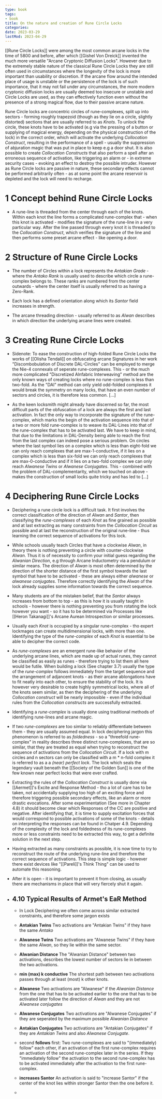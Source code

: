 ```yaml
---
type: book
tags:
- book
title: On the nature and creation of Rune Circle Locks
categories:
date: 2023-03-29
lastMod: 2023-04-29
---
```

[[Rune Circle Locks]] were among the most common arcane locks in the time of 5800 and before, after which [[Gishel Von Dreick]] invented the much more versatile "Arcane Cryptonic Diffusion Locks". However due to the extremely stable nature of the classical Rune Circle Locks they are still often used in circumstances where the longevity of the lock is more important than usability or discretion. If the arcane flow around the intended place of usage is unstable or the persistence of the lock is of such importance, that it may not fail under any circumstances, the more modern cryptonic diffusion locks are usually deemed too insecure or unstable and Circle Locks are used, as they can effectively function even without the presence of a strong magical flow, due to their passive arcane nature.

Rune Circle locks are concentric circles of rune-complexes, split up into sectors - forming roughly trapezoid (though as they lie on a circle, slightly distorted) sections that are usually referred to as *Knots*. To unlock the circle, these knots have to be activated (e.g via the pressing of a button or supplying of magical energy, depending on the physical construction of the lock) in the correct order, which will activate the underlying *Collocation Construct*, resulting in the performance of a spell - usually the suppression of abjuration magic that was put in place to keep e.g a door shut. It is also possible to create *Collocation Constructs* that also perform a spell after an erroneous sequence of activation, like triggering an alarm or - in extreme security cases - evoking an effect to destroy the possible intruder. However as Rune Circle locks are passive in nature, these secondary effects cannot be performed arbitrarily often - as at some point the arcane reservoir is depleted and the lock will need to recharge.

# 1 Concept behind Rune Circle Locks

  + A rune-line is threaded from the center through each of the knots. Within each knot the line forms a complicated rune-complex that - when this knot is activated - modifies the signature of the rune-line in a very particular way. After the line passed through every knot it is threaded to the *Collocation Construct*, which verifies the signature of the line and then performs some preset arcane effect - like opening a door.

# 2 Structure of Rune Circle Locks

  + The number of Circles within a lock represents the *Antakian Grade* - where the *Antako Rank* is usually used to describe which circle a rune-complex belongs to. These ranks are numbered from the center outwards - where the center itself is usually referred to as having a Zero-Rank.

  + Each lock has a defined orientation along which its *Santor* field increases in strength.

  + The arcane threading direction - usually referred to as *Alwan* describes in which direction the underlying arcane lines were created.

# 3 Creating Rune Circle Locks

  + Sidenote: To ease the construction of high-folded Rune Circle Locks the works of [[Olisha Tendali]] on obfuscating arcane Signatures in her work "Discombobulation of Discrete DAL-Circles" can be employed to merge the Nie-4 connexals of seperate rune-complexes. This - or the much more complicated "Discretized Alnfabric Interweaving" method are the only known ways of creating locks where no rune-complex is less than two-fold. As the "DAI" method can only yield odd-folded complexes it would break the symmetry on many locks, that have an even number of sectors and circles, it is therefore less common. [...]

  + As the keen locksmith might already have discerned so far, the most difficult parts of the obfuscation of a lock are always the first and last activation. In fact the only way to incorporate the signature of the rune-complex, which marks the begin of the activation sequence into that of a two or more fold rune-complex is to weave its DAL-Lines into that of the rune-complex that has to be activated last. We have to keep in mind, that due to the limitations in DAL-Density being able to reach the first from the last complex can indeed pose a serious problem. On circles where the last symbol lies on a complex which is less than eight-fold we can only reach complexes that are max-1-conductive, if it lies on a complex which is less than six-fold we can only reach complexes that are max-0-conductive and if it lies on a two-fold complex we can only reach *Alwanese Twins* or *Alwanese Conjugates*. This - combined with the problem of DAL-complementarity, which we touched on above - makes the construction of small locks quite tricky and has led to [...]

# 4 Deciphering Rune Circle Locks

  + Deciphering a rune circle lock is a difficult task. It first involves the correct classification of the direction of *Alwan* and *Santor*, then classifying the *rune-complexes* of each *Knot* as fine grained as possible and at last extracting as many constraints from the *Collocation Circuit* as possible and at last the reconstruction of the original rune-line - thus learning the correct sequence of activations for this lock.

  + While schools usually teach Circles that have a clockwise *Alwan*, in theory there is nothing preventing a circle with counter-clockwise *Alwan*. Thus it is of necessity to confirm your initial guess regarding the *Alwanian Direction*, e.g through Arcane Inductometry via a pendulum or similar means. The direction of *Alwan* is most often determined by the direction of the shorter distance of the first symbol towards the last symbol that have to be activated - these are always either *alwanese* or *alwanese conjugates*. Therefore correctly identifying the *Alwan* of the lock already supplies some information towards the correct sequence.

  + Many students are of the mistaken belief, that the *Santor* always increases from bottom to top - as this is how it is usually taught in schools - however there is nothing preventing you from rotating the lock however you want - so it has to be determined via Processes like [[Heron Takanagi]]'s Arcane Aurean Introspection or similar processes.

  + Usually each *Knot* is occupied by a singular rune-complex - tho expert lockmages can create multidimensional locks, with more than one. Identifying the type of the *rune-complex* of each *Knot* is essential to be able to decipher the correct code.

  + As *rune-complexes* are an emergent rune-like behavior of the underlying arcane lines, which are made up of actual runes, they cannot be classified as easily as runes - therefore trying to list them all here would be futile. When building a lock (See chapter 3.7) usually the type of the *rune-complex* follows immediately from the target sequence and the arrangement of adjancent knots - as their arcane ablongations have to fit neatly into each other, to ensure the stability of the lock. It is however very desirable to create highly symmetrical locks, where all of the knots seem similar, as then the deciphering of the underlying *Collocation construct* will be nearly impossible - even if the individual rules from the *Collocation constructs* are successfully extracted.
  + Identifying a *rune-complex* is usually done using traditional methods of identifying rune-lines and arcane magic.

  + If two *rune-complexes* are  too similar to reliably differentiate between them - they are usually assumed equal. In lock deciphering jargon this phenomenon is referred to as *foldedness* - so a "threefold rune-complex" in reality describes three distinct rune-complexes, that are so similar, that they are treated as equal when trying to reconstruct the sequence of activations from the *Collocation Circuit*. If a lock with m circles and n sectors can only be classified with a m * n-fold complex it is referred to as a a *(near) perfect lock*. The lock which seals the legendary vault beneath the [[Society of the Golden Sun]] is one of the few known near perfect locks that were ever crafted.

  + Extracting the rules of the *Collocation Construct* is usually done via [[Aermet]]'s Excite and Response Method - tho a lot of care has to be taken, not accidentally supplying too high of an exciting force and therefore triggering possible secondary effects, like an alarm or more drastic evocations. After some experimentation (See more in Chapter 4.8) it should become clear which Responses of the CC are positive and negative. After identifying that, it is time to supply excitation forces that would correspond to possible activations of some of the knots - details on interpreting the responses can be found in Chatper 4.9. Depending of the complexity of the lock and foldedness of its rune-complexes more or less constraints need to be extracted this way, to get a definite solution in the next step.

  + Having extracted as many constraints as possible, it is now time to try to reconstruct the route of the underlying rune-line and therefore the correct sequence of activations. This step is simple logic  - however there exist devices like "[[Pareli]]'s Think Thing" can be used to automate this reasoning.

  + After it is open - it is important to prevent it from closing, as usually there are mechanisms in place that will very fiercely shut it again.

  + ## 4.10 Typical Results of Armet's EaR Method

    + In Lock Deciphering we often come across similar extracted constraints, and therefore some jargon exists

    + **Antakian Twins** Two activations are "Antakian Twins" if they have the same *Antako*

    + **Alwanese Twins** Two activations are "Alwanese Twins" if they have the same *Alwan*, so they lie within the same sector.

    + **Alwanian Distance** The "Alwanian Distance" between two activations, describes the lowest number of sectors lie in between the two activations.

    + **min (max) k conductive** The shortest path between two activations passes through at least (most) k other knots.

    + **Alwanese** Two activations are "Alwanese" if the *Alwanian Distance* from the one that has to be activated earlier to the one that has to be activated later follow the direction of *Alwan* and they are not *Alwanese conjugates*

    + **Alwanese Conjugates** Two activations are "Alwanese Conjugates" if they are seperated by the maximum possible *Alwanian Distance*

    + **Antakian Conjugates** Two activations are "Antakian Conjugates" if they are *Antakian Twins* and also *Alwanese Conjugate*.

    + second **follows** first: Two rune-complexes are said to "(immediately) follow" each other, if an activation of the first rune-complex requires an activation of the second rune-complex later in the series. If they "immediately follow" the activation to the second rune-complex has to be activated immediately after the activation to the first rune-complex.

    + **increases Santor** An activation is said to "increase Santor" if the center of the knot lies within stronger Santor then the one before it.

    + 



